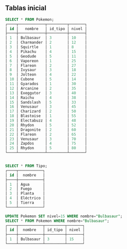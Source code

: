 ## Tablas inicial
```sql
SELECT * FROM Pokemon;
┌────┬────────────┬─────────┬───────┐
│ id │   nombre   │ id_tipo │ nivel │
├────┼────────────┼─────────┼───────┤
│ 1  │ Bulbasaur  │ 3       │ 10    │
│ 2  │ Charmander │ 2       │ 12    │
│ 3  │ Squirtle   │ 1       │ 8     │
│ 4  │ Pikachu    │ 4       │ 15    │
│ 5  │ Geodude    │ 5       │ 11    │
│ 6  │ Vaporeon   │ 1       │ 25    │
│ 7  │ Flareon    │ 2       │ 27    │
│ 8  │ Ivysaur    │ 3       │ 18    │
│ 9  │ Jolteon    │ 4       │ 22    │
│ 10 │ Cubone     │ 5       │ 14    │
│ 11 │ Gyarados   │ 1       │ 30    │
│ 12 │ Arcanine   │ 2       │ 35    │
│ 13 │ Exeggutor  │ 3       │ 40    │
│ 14 │ Raichu     │ 4       │ 38    │
│ 15 │ Sandslash  │ 5       │ 33    │
│ 16 │ Venusaur   │ 3       │ 45    │
│ 17 │ Charizard  │ 2       │ 50    │
│ 18 │ Blastoise  │ 1       │ 55    │
│ 19 │ Electabuzz │ 4       │ 48    │
│ 20 │ Rhydon     │ 5       │ 52    │
│ 21 │ Dragonite  │ 2       │ 60    │
│ 22 │ Flareon    │ 2       │ 65    │
│ 23 │ Venusaur   │ 3       │ 70    │
│ 24 │ Zapdos     │ 4       │ 75    │
│ 25 │ Rhydon     │ 5       │ 80    │
└────┴────────────┴─────────┴───────┘


SELECT * FROM Tipo;
┌────┬───────────┐
│ id │  nombre   │
├────┼───────────┤
│ 1  │ Agua      │
│ 2  │ Fuego     │
│ 3  │ Planta    │
│ 4  │ Eléctrico │
│ 5  │ Tierra    │
└────┴───────────┘

```




```sql
UPDATE Pokemon SET nivel=15 WHERE nombre="Bulbasaur";
SELECT * FROM Pokemon WHERE nombre="Bulbasaur";
┌────┬───────────┬─────────┬───────┐
│ id │  nombre   │ id_tipo │ nivel │
├────┼───────────┼─────────┼───────┤
│ 1  │ Bulbasaur │ 3       │ 15    │
└────┴───────────┴─────────┴───────┘
```


```sql

```


```sql

```


```sql

```


```sql

```


```sql

```


```sql

```


```sql

```


```sql

```


```sql

```


```sql

```


```sql

```


```sql

```


```sql

```


```sql

```


```sql

```


```sql

```


```sql

```


```sql

```


```sql

```


